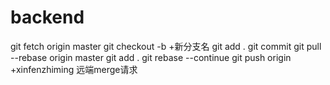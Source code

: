 # backend

git fetch origin master
git checkout -b +新分支名
git add .
git commit
git pull --rebase origin master
	git add .
	git rebase --continue
git push origin +xinfenzhiming
远端merge请求